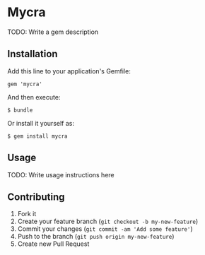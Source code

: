 # Mycra

TODO: Write a gem description

## Installation

Add this line to your application's Gemfile:

    gem 'mycra'

And then execute:

    $ bundle

Or install it yourself as:

    $ gem install mycra

## Usage

TODO: Write usage instructions here

## Contributing

1. Fork it
2. Create your feature branch (`git checkout -b my-new-feature`)
3. Commit your changes (`git commit -am 'Add some feature'`)
4. Push to the branch (`git push origin my-new-feature`)
5. Create new Pull Request
